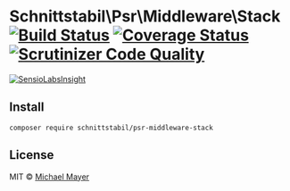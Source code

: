 # Schnittstabil\Psr\Middleware\Stack [![Build Status](https://travis-ci.org/schnittstabil/psr-middleware-stack.svg?branch=master)](https://travis-ci.org/schnittstabil/psr-middleware-stack) [![Coverage Status](https://coveralls.io/repos/schnittstabil/psr-middleware-stack/badge.svg?branch=master&service=github)](https://coveralls.io/github/schnittstabil/psr-middleware-stack?branch=master) [![Scrutinizer Code Quality](https://scrutinizer-ci.com/g/schnittstabil/psr-middleware-stack/badges/quality-score.png?b=master)](https://scrutinizer-ci.com/g/schnittstabil/psr-middleware-stack/?branch=master)

[![SensioLabsInsight](https://insight.sensiolabs.com/projects/c2924db1-4e19-49ec-8542-179fdceba998/big.png)](https://insight.sensiolabs.com/projects/c2924db1-4e19-49ec-8542-179fdceba998)


## Install

```
composer require schnittstabil/psr-middleware-stack
```


## License

MIT © [Michael Mayer](http://schnittstabil.de)
